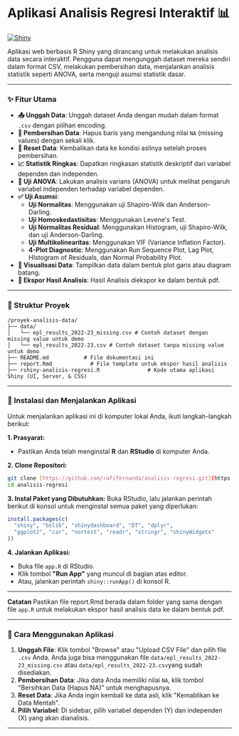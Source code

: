 # Aplikasi Analisis Regresi Interaktif 📊

[![Shiny](https://img.shields.io/badge/Made%20with-Shiny-blue.svg)](https://shiny.posit.co/)

Aplikasi web berbasis R Shiny yang dirancang untuk melakukan analisis data secara interaktif. Pengguna dapat mengunggah dataset mereka sendiri dalam format CSV, melakukan pembersihan data, menjalankan analisis statistik seperti ANOVA, serta menguji asumsi statistik dasar.

---

### ✨ Fitur Utama

-   **📤 Unggah Data**: Unggah dataset Anda dengan mudah dalam format `.csv` dengan pilihan encoding.
-   **🧹 Pembersihan Data**: Hapus baris yang mengandung nilai `NA` (missing values) dengan sekali klik.
-   **🔄 Reset Data**: Kembalikan data ke kondisi aslinya setelah proses pembersihan.
-   **📈 Statistik Ringkas**: Dapatkan ringkasan statistik deskriptif dari variabel dependen dan independen.
-   **🔬 Uji ANOVA**: Lakukan analisis varians (ANOVA) untuk melihat pengaruh variabel independen terhadap variabel dependen.
-   **✅ Uji Asumsi**:
    -   **Uji Normalitas**: Menggunakan uji Shapiro-Wilk dan Anderson-Darling.
    -   **Uji Homoskedastisitas**: Menggunakan Levene's Test.
    -   **Uji Normalitas Residual**: Menggunakan Histogram, uji Shapiro-Wilk, dan uji Anderson-Darling.
    -   **Uji Multikolinearitas**: Menggunakan VIF (Variance Inflation Factor).
    -   **4-Plot Diagnostic**: Menggunakan Run Sequence Plot, Lag Plot, HIstogram of Residuals, dan Normal Probability Plot.  
-   **🎨 Visualisasi Data**: Tampilkan data dalam bentuk plot garis atau diagram batang.
-   **📄 Ekspor Hasil Analisis**: Hasil Analisis diekspor ke dalam bentuk pdf.

---

### 📂 Struktur Proyek

```
/proyek-analisis-data/
├── data/
│   └── epl_results_2022-23_missing.csv # Contoh dataset dengan missing value untuk demo
│   └── epl_results_2022-23.csv # Contoh dataset tanpa missing value untuk demo
├── README.md           # File dokumentasi ini
├── report.Rmd            # File template untuk ekspor hasil analisis
├── rshiny-analisis-regresi.R               # Kode utama aplikasi Shiny (UI, Server, & CSS)
```

---

### 🚀 Instalasi dan Menjalankan Aplikasi

Untuk menjalankan aplikasi ini di komputer lokal Anda, ikuti langkah-langkah berikut:

**1. Prasyarat:**
-   Pastikan Anda telah menginstal **R** dan **RStudio** di komputer Anda.

**2. Clone Repositori:**
```bash
git clone [https://github.com/rafifernanda/analisis-regresi.git](https://github.com/rafifernandaa/analisis-regresi.git)
cd analisis-regresi
```

**3. Instal Paket yang Dibutuhkan:**
Buka RStudio, lalu jalankan perintah berikut di konsol untuk menginstal semua paket yang diperlukan:

```R
install.packages(c(
  "shiny", "bslib", "shinydashboard", "DT", "dplyr", 
  "ggplot2", "car", "nortest", "readr", "stringr", "shinyWidgets"
))
```

**4. Jalankan Aplikasi:**
-   Buka file `app.R` di RStudio.
-   Klik tombol **"Run App"** yang muncul di bagian atas editor.
-   Atau, jalankan perintah `shiny::runApp()` di konsol R.

---

**Catatan**
Pastikan file report.Rmd berada dalam folder yang sama dengan file `app.R` untuk melakukan ekspor hasil analisis data ke dalam bentuk pdf. 

---

### 📝 Cara Menggunakan Aplikasi

1.  **Unggah File**: Klik tombol "Browse" atau "Upload CSV File" dan pilih file `.csv` Anda. Anda juga bisa menggunakan file `data/epl_results_2022-23_missing.csv` atau `data/epl_results_2022-23.csv`yang sudah disediakan.
2.  **Pembersihan Data**: Jika data Anda memiliki nilai `NA`, klik tombol "Bersihkan Data (Hapus NA)" untuk menghapusnya.
3.  **Reset Data**: Jika Anda ingin kembali ke data asli, klik "Kemablikan ke Data Mentah".
4.  **Pilih Variabel**: Di sidebar, pilih variabel dependen (Y) dan independen (X) yang akan dianalisis.

---
